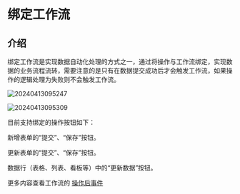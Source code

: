 # 绑定工作流

## 介绍

绑定工作流是实现数据自动化处理的方式之一，通过将操作与工作流绑定，实现数据的业务流程流转，需要注意的是只有在数据提交成功后才会触发工作流，如果操作的逻辑处理为失败则不会触发工作流。

![20240413095247](https://static-docs.nocobase.com/20240413095247.png)

![20240413095309](https://static-docs.nocobase.com/20240413095309.png)

目前支持绑定的操作按钮如下：

新增表单的“提交”、“保存”按钮。

更新表单的“提交”、“保存”按钮。

数据行（表格、列表、看板等）中的“更新数据”按钮。

更多内容查看工作流的 [操作后事件](/handbook/workflow-action-trigger)

